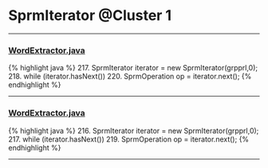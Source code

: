 # SprmIterator @Cluster 1

***

### [WordExtractor.java](https://searchcode.com/codesearch/view/48925096/)
{% highlight java %}
217. SprmIterator iterator = new SprmIterator(grpprl,0);
218. while (iterator.hasNext())
220.   SprmOperation op = iterator.next();
{% endhighlight %}

***

### [WordExtractor.java](https://searchcode.com/codesearch/view/138792453/)
{% highlight java %}
216. SprmIterator iterator = new SprmIterator(grpprl,0);
217. while (iterator.hasNext())
219.   SprmOperation op = iterator.next();
{% endhighlight %}

***

